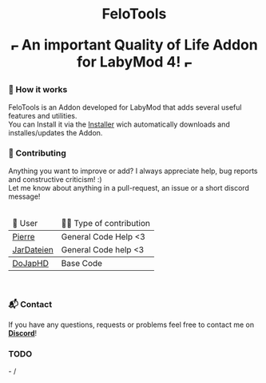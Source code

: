 <h1 align="center">FeloTools
<p align="center"> <img src="https://em-content.zobj.net/thumbs/160/twitter/322/fire_1f525.png" width="15" alt="Fire emoji"> An important Quality of Life Addon for LabyMod 4! <img src="https://em-content.zobj.net/thumbs/160/twitter/322/fire_1f525.png" width="15" alt="Fire emoji"></p>

<h3>🤖 How it works</h3>
FeloTools is an Addon developed for LabyMod that adds several useful features and utilities.
<br>You can Install it via the <a href="https://felo.gg/felotools/installer.bat/">Installer</a> wich automatically downloads and installes/updates the Addon.


<h3>🤝 Contributing</h3>
Anything you want to improve or add? I always appreciate help, bug reports and constructive
criticism! :)
<br>Let me know about anything in a pull-request, an issue or a short discord message!
<br>
<br>
<table>
    <thead>
        <td>🦖 User</td>
        <td>🐱‍💻 Type of contribution</td>
    <tbody>
        <tr>
            <td><a href="https://github.com/PierreSchwang">Pierre</a></td>
            <td>General Code Help <3</td>
        </tr>
    </thead>
        <tr>
            <td><a href="https://discord.com/users/340759168380305411">JarDateien</a></td>
            <td>General Code help <3</td>
        </tr>
    <tbody>
        <tr>
            <td><a href="https://github.com/DoJapHD">DoJapHD</a></td>
            <td>Base Code</td>
        </tr>
</table>
<br>
<h3>📬 Contact</h3>
If you have any questions, requests or problems feel free to contact me on <a href="https://discord.com/users/636944483681828885"><b>Discord</b></a>!

<h3>TODO</h3>
<p>- /</a></p>
